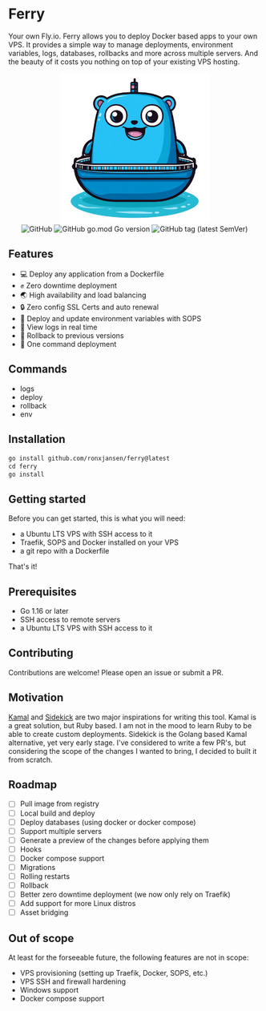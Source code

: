 # Ferry

Your own Fly.io. Ferry allows you to deploy Docker based apps to your own VPS. It provides a simple way to manage deployments, environment variables, logs, databases, rollbacks and more across multiple servers. And the beauty of it costs you nothing on top of your existing VPS hosting.

<div align="center">
  <img src="./assets/gopher.png" alt="Golang gopher on a Ferry" width="300">
  <br>
  <img src="https://img.shields.io/github/license/ronxjansen/ferry" alt="GitHub">
  <img src="https://img.shields.io/github/go-mod/go-version/ronxjansen/ferry" alt="GitHub go.mod Go version">
  <img src="https://img.shields.io/github/v/tag/ronxjansen/ferry" alt="GitHub tag (latest SemVer)">
</div>

## Features

- 💻 Deploy any application from a Dockerfile
- ✊ Zero downtime deployment
- 🌏 High availability and load balancing
- 🔒 Zero config SSL Certs and auto renewal
- 🔑 Deploy and update environment variables with SOPS
- 📄 View logs in real time
- 🔄 Rollback to previous versions
- 🚀 One command deployment

## Commands

- logs
- deploy
- rollback
- env

## Installation

```
go install github.com/ronxjansen/ferry@latest
cd ferry
go install
```

## Getting started

Before you can get started, this is what you will need: 

- a Ubuntu LTS VPS with SSH access to it
- Traefik, SOPS and Docker installed on your VPS 
- a git repo with a Dockerfile

That's it!

## Prerequisites

- Go 1.16 or later 
- SSH access to remote servers
- a Ubuntu LTS VPS with SSH access to it

## Contributing

Contributions are welcome! Please open an issue or submit a PR.

## Motivation

[Kamal](https://github.com/basecamp/kamal) and [Sidekick](https://github.com/MightyMoud/sidekick) are two major inspirations for writing this tool. Kamal is a great solution, but Ruby based. I am not in the mood to learn Ruby to be able to create custom deployments. Sidekick is the Golang based Kamal alternative, yet very early stage. I've considered to write a few PR's, but considering the scope of the changes I wanted to bring, I decided to built it from scratch.

## Roadmap

- [ ] Pull image from registry
- [ ] Local build and deploy
- [ ] Deploy databases (using docker or docker compose)
- [ ] Support multiple servers
- [ ] Generate a preview of the changes before applying them
- [ ] Hooks
- [ ] Docker compose support
- [ ] Migrations
- [ ] Rolling restarts
- [ ] Rollback
- [ ] Better zero downtime deployment (we now only rely on Traefik)
- [ ] Add support for more Linux distros
- [ ] Asset bridging

## Out of scope

At least for the forseeable future, the following features are not in scope:

- VPS provisioning (setting up Traefik, Docker, SOPS, etc.)
- VPS SSH and firewall hardening
- Windows support
- Docker compose support